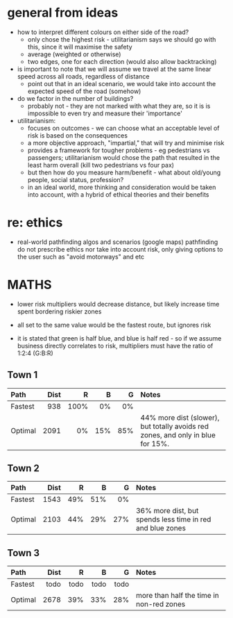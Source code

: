 # general from ideas
- how to interpret different colours on either side of the road?
	- only chose the highest risk - utilitarianism says we should go with this, since it will maximise the safety
	- average (weighted or otherwise)
	- two edges, one for each direction (would also allow backtracking)
- is important to note that we will assume we travel at the same linear speed across all roads, regardless of distance
	- point out that in an ideal scenario, we would take into account the expected speed of the road (somehow)
- do we factor in the number of buildings?
	- probably not - they are not marked with what they are, so it is is impossible to even try and measure their 'importance'
- utilitarianism: 
	- focuses on outcomes - we can choose what an acceptable level of risk is based on the consequences
	- a more objective approach, "impartial," that will try and minimise risk
	- provides a framework for tougher problems - eg pedestrians vs passengers; utilitarianism would chose the path that resulted in the least harm overall (kill two pedestrians vs four pax)
	- but then how do you measure harm/benefit - what about old/young people, social status, profession?
	- in an ideal world, more thinking and consideration would be taken into account, with a hybrid of ethical theories and their benefits


# re: ethics
- real-world pathfinding algos and scenarios (google maps) pathfinding do not prescribe ethics nor take into account risk, only giving options to the user such as "avoid motorways" and etc

# MATHS
- lower risk multipliers would decrease distance, but likely increase time spent bordering riskier zones

- all set to the same value would be the fastest route, but ignores risk
- it is stated that green is half blue, and blue is half red - so if we assume business directly correlates to risk, multipliers must have the ratio of 1:2:4 (G:B:R) 

## Town 1
| Path       | Dist |   R |   B |   G | Notes                                      |
|:-----------|-----:|----:|----:|----:|:-------------------------------------------|
| Fastest    |   938 | 100%|  0% |  0% |                                            |
| Optimal    |  2091 |   0%| 15% | 85% | 44% more dist (slower), but totally avoids red zones, and only in blue for 15%. |

## Town 2
| Path       | Dist |   R |   B |   G | Notes                                      |
|:-----------|-----:|----:|----:|----:|:-------------------------------------------|
| Fastest    |  1543 | 49% | 51% |  0% |                                            |
| Optimal    |  2103 | 44% | 29% | 27% | 36% more dist, but spends less time in red and blue zones |

## Town 3
| Path       | Dist |   R |   B |   G | Notes                                      |
|:-----------|-----:|----:|----:|----:|:-------------------------------------------|
| Fastest    | todo | todo| todo| todo|                                            |
| Optimal    |  2678 |  39%| 33% | 28% | more than half the time in non-red zones   |
